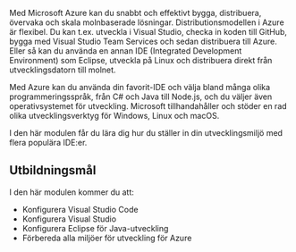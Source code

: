 Med Microsoft Azure kan du snabbt och effektivt bygga, distribuera, övervaka och skala molnbaserade lösningar. Distributionsmodellen i Azure är flexibel. Du kan t.ex. utveckla i Visual Studio, checka in koden till GitHub, bygga med Visual Studio Team Services och sedan distribuera till Azure. Eller så kan du använda en annan IDE (Integrated Development Environment) som Eclipse, utveckla på Linux och distribuera direkt från utvecklingsdatorn till molnet.

Med Azure kan du använda din favorit-IDE och välja bland många olika programmeringsspråk, från C# och Java till Node.js, och du väljer även operativsystemet för utveckling. Microsoft tillhandahåller och stöder en rad olika utvecklingsverktyg för Windows, Linux och macOS. 

I den här modulen får du lära dig hur du ställer in din utvecklingsmiljö med flera populära IDE:er.

## <a name="learning-objectives"></a>Utbildningsmål

I den här modulen kommer du att:

- Konfigurera Visual Studio Code
- Konfigurera Visual Studio
- Konfigurera Eclipse för Java-utveckling
- Förbereda alla miljöer för utveckling för Azure
